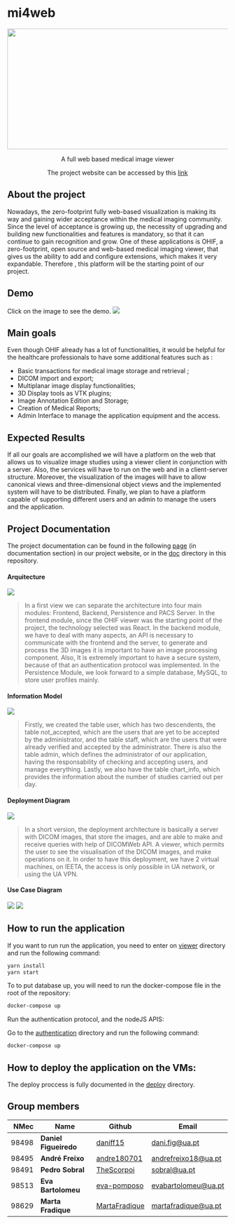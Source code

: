 # mi4web

<p align="center">
  <img  src="/images/logo_branco.png" height=275 width=600>
</p>
<p align="center"> A full web based medical image viewer </p>
<p align="center"> The project website can be accessed by this <a href="https://thescorpoi.github.io">link</a> </p

<hr>

## About the project

Nowadays, the zero-footprint fully web-based visualization is making its way and gaining wider acceptance within the medical imaging community. Since the level of acceptance is growing up, the necessity of upgrading and building new functionalities and features is mandatory, so that it can continue to gain recognition and grow. One of these applications is OHIF, a zero-footprint, open source and web-based medical imaging viewer, that gives us the ability to add and configure extensions, which makes it very expandable. Therefore , this platform will be the starting point of our project.

## Demo
  Click on the image to see the demo.
  <a href="https://www.youtube.com/watch?v=avFWvRrvVhc"> <img  src="/images/ezgif.com-gif-maker.gif"></a>


## Main goals

Even though OHIF already has a lot of functionalities, it would be helpful for the healthcare professionals to have some additional features such as :

- Basic transactions for medical image storage and retrieval ;
- DICOM import and export;
- Multiplanar image display functionalities; 
- 3D Display tools as VTK plugins;
- Image Annotation Edition and Storage;
- Creation of Medical Reports;
- Admin Interface to manage the application equipment and the access.

## Expected Results

If all our goals are accomplished we will have a platform on the web that allows us to visualize image studies using a viewer client in conjunction with a server.
Also, the services will have to run on the web and in a client-server structure. 
Moreover, the visualization of the images will have to allow canonical views and three-dimensional object views and the implemented system will have to be distributed. 
Finally, we plan to have a platform capable of supporting different users and an admin to manage the users and the application. 



## Project Documentation

The project documentation can be found in the following [page](https://thescorpoi.github.io/) (in documentation section) in our project website, or in the [doc](/doc/) directory in this repository.

#### Arquitecture

<img src="/images/arquitecture.png">

>In a first view we can separate the architecture into four main modules: Frontend, Backend, Persistence and PACS Server. In the frontend module, since the OHIF viewer was the starting point of the project, the technology selected was React. In the backend module, we have to deal with many aspects, an API is necessary to communicate with the frontend and the server, to generate and process the 3D images it is important to have an image processing component. Also, It is extremely important to have a secure system, because of that an authentication protocol was implemented. In the Persistence Module, we look forward to a simple database, MySQL, to store user profiles mainly.


#### Information Model

<img src="/images/information_model.aa712f7c.png">

>Firstly, we created the table user, which has two descendents, the table not_accepted, which are the users that are yet to be accepted by the administrator, and the table staff, which are the users that were already verified and accepted by the administrator. There is also the table admin, which defines the administrator of our application, having the responsability of checking and accepting users, and manage everything. Lastly, we also have the table chart_info, which provides the information about the number of studies carried out per day.

#### Deployment Diagram 

<img src="/images/deployment.png">

>In a short version, the deployment architecture is basically a server with DICOM images, that store the images, and are able to make and receive queries with help of DICOMWeb API. A viewer, which permits the user to see the visualisation of the DICOM images, and make operations on it. In order to have this deployment, we have 2 virtual machines, on IEETA, the access is only possible in UA network, or using the UA VPN.

#### Use Case Diagram

<img src="/images/useCaseRest.c2df0660.png">
<img src="/images/useCaseSM.67844576.png">



## How to run the application

If you want to run run the application, you need to enter on [viewer](/viewer) directory and run the following command:

```bash
yarn install
yarn start
```

To to put database up, you will need to run the docker-compose file in the root of the repository: 
```bash
docker-compose up
```

Run the authentication protocol, and the nodeJS APIS:

Go to the [authentication](/authentication/) directory and run the following command:
```bash
docker-compose up
```

## How to deploy the application on the VMs:

The deploy proccess is fully documented in the [deploy](/devops/) directory.

## Group members

| NMec | Name | Github | Email |
|--:|---|---|---|
| 98498 | **Daniel Figueiredo** | [daniff15](https://github.com/daniff15) | dani.fig@ua.pt |
| 98495 | **André Freixo** | [andre180701](https://github.com/andre180701) | andrefreixo18@ua.pt |
| 98491 | **Pedro Sobral** | [TheScorpoi](https://github.com/TheScorpoi) | sobral@ua.pt |
| 98513 | **Eva Bartolomeu** | [eva-pomposo](https://github.com/eva-pomposo) | evabartolomeu@ua.pt |
| 98629 | **Marta Fradique** | [MartaFradique](https://github.com/MartaFradique) | martafradique@ua.pt |
